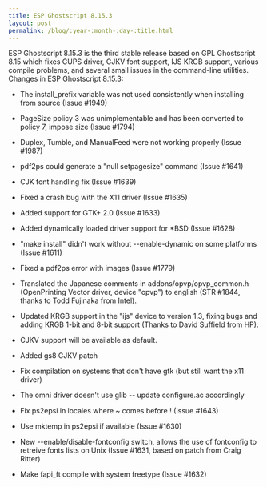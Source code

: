```yaml
---
title: ESP Ghostscript 8.15.3
layout: post
permalink: /blog/:year-:month-:day-:title.html
---
```


ESP Ghostscript 8.15.3 is the third stable release based on GPL Ghostscript 8.15 which fixes CUPS driver, CJKV font support, IJS KRGB support, various compile problems, and several small issues in the command-line utilities.
Changes in ESP Ghostscript 8.15.3:
- The install_prefix variable was not used consistently when installing from source (Issue #1949) 
- PageSize policy 3 was unimplementable and has been converted to policy 7, impose size (Issue #1794) 
- Duplex, Tumble, and ManualFeed were not working properly (Issue #1987) 
- pdf2ps could generate a "null setpagesize" command (Issue #1641) 
- CJK font handling fix (Issue #1639) 
- Fixed a crash bug with the X11 driver (Issue #1635) 
- Added support for GTK+ 2.0 (Issue #1633) 
- Added dynamically loaded driver support for *BSD (Issue #1628) 
- "make install" didn't work without --enable-dynamic on some platforms (Issue #1611) 
- Fixed a pdf2ps error with images (Issue #1779) 
- Translated the Japanese comments in addons/opvp/opvp_common.h (OpenPrinting Vector driver, device "opvp") to english (STR  #1844, thanks to Todd Fujinaka from Intel). 
- Updated KRGB support in the "ijs" device to version 1.3, fixing bugs and adding KRGB 1-bit and 8-bit support (Thanks to David Suffield from HP). 
- CJKV support will be available as default. 
- Added gs8 CJKV patch 
- Fix compilation on systems that don't have gtk (but still want the x11 driver) 
- The omni driver doesn't use glib -- update configure.ac accordingly 
- Fix ps2epsi in locales where ~ comes before ! (Issue #1643) 
- Use mktemp in ps2epsi if available (Issue #1630) 
- New --enable/disable-fontconfig switch, allows the use of fontconfig to retreive fonts lists on Unix (Issue #1631, based on patch from Craig Ritter) 
- Make fapi_ft compile with system freetype (Issue #1632)
